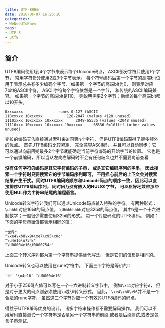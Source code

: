 ```yaml
---
title: UTF-8编码
date: 2016-09-07 16:26:10
categories: 
- WeNeedToKnow
tags:
- UTF-8
- utf8
---
```


## 简介
UTF8编码使用1到4个字节来表示每个Unicode码点， ASCII部分字符只使用1个字节， 常用字符部分使用2或3个字节表示。 每个符号编码后第一个字节的高端bit位用于表示总共有多少编码个字节。 如果第一个字节的高端bit为0， 则表示对应7bit的ASCII字符， ASCII字符每个字符依然是一个字节， 和传统的ASCII编码兼容。 如果第一个字节的高端bit是110， 则说明需要2个字节；后续的每个高端bit都以10开头。 

```
0xxxxxxx 				runes 0-127 (ASCII)
110xxxxx 10xxxxxx 			128-2047 (values <128 unused)
1110xxxx 10xxxxxx 10xxxxxx 		2048-65535 (values <2048 unused)
11110xxx 10xxxxxx 10xxxxxx 10xxxxxx 	65536-0x10ffff (other values unused)
```

变长的编码无法直接通过索引来访问第n个字符， 但是UTF8编码获得了很多额外的优点。 首先UTF8编码比较紧凑， 完全兼容ASCII码， 并且可以自动同步：它可以通过向前回朔最多2个字节就能确定当前字符编码的开始字节的位置。 它也是一个前缀编码， 所以当从左向右解码时不会有任何歧义也并不需要向前查看

**没有任何字符的编码是其它字符编码的子串， 或是其它编码序列的字串， 因此搜索一个字符时只要搜索它的字节编码序列即可， 不用担心前后的上下文会对搜索结果产生干扰。 同时UTF8编码的顺序和Unicode码点的顺序一致， 因此可以直接排序UTF8编码序列。 同时因为没有嵌入的NUL(0)字节， 可以很好地兼容那些使用NUL作为字符串结尾的编程语言。**

<!-- more -->

Unicode转义字符让我们可以通过Unicode码点输入特殊的字符。 有两种形式：`\uhhhh`对应16bit的码点值， `\Uhhhhhhhh`对应32bit的码点值， 其中h是一个十六进制数字；一般很少需要使用32bit的形式。 每一个对应码点的UTF8编码。 例如：下面的字母串面值都表示相同的值：

```
"世界"
"\xe4\xb8\x96\xe7\x95\x8c"
"\u4e16\u754c"
"\U00004e16\U0000754c"
```

上面三个转义序列都为第一个字符串提供替代写法， 但是它们的值都是相同的。

Unicode转义也可以使用在rune字符中。 下面三个字符是等价的：

```
'世' '\u4e16' '\U00004e16'
```

对于小于256码点值可以写在一个十六进制转义字节中， 例如`\x41`对应字符`A`， 但是对于更大的码点则必须使用`\u`或`\U`转义形式。 因此， `\xe4\xb8\x96`并不是一个合法的rune字符， 虽然这三个字节对应一个有效的UTF8编码的码点。

得益于UTF8编码优良的设计， 诸多字符串操作都不需要解码操作。 我们可以不用解码直接测试一个字符串是否是另一个字符串的前缀,或者是后缀测试,或者是包含子串测试.